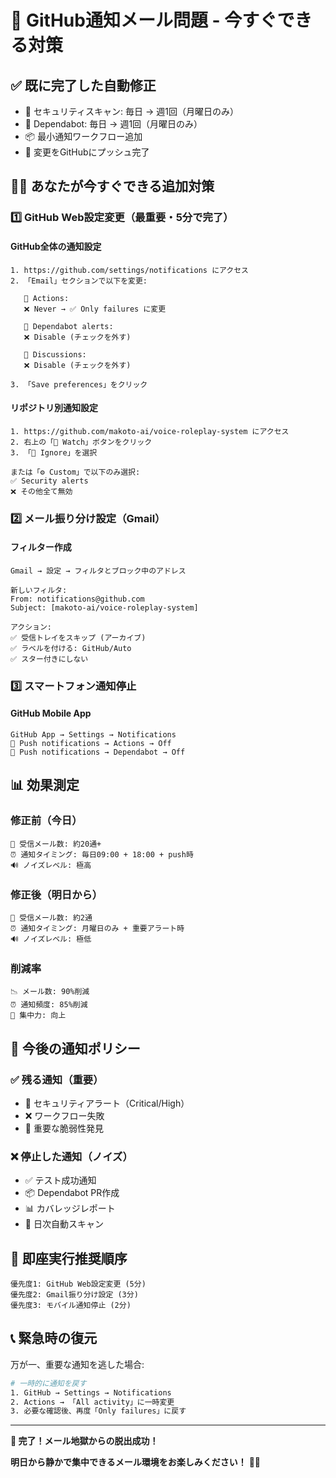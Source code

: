 # 🚨 GitHub通知メール問題 - 今すぐできる対策

## ✅ **既に完了した自動修正**
- 🔧 セキュリティスキャン: 毎日 → 週1回（月曜日のみ）
- 🔧 Dependabot: 毎日 → 週1回（月曜日のみ）  
- 📦 最小通知ワークフロー追加
- 💾 変更をGitHubにプッシュ完了

## 🏃‍♂️ **あなたが今すぐできる追加対策**

### 1️⃣ **GitHub Web設定変更（最重要・5分で完了）**

#### GitHub全体の通知設定
```
1. https://github.com/settings/notifications にアクセス
2. 「Email」セクションで以下を変更:

   📧 Actions: 
   ❌ Never → ✅ Only failures に変更
   
   📧 Dependabot alerts:
   ❌ Disable (チェックを外す)
   
   📧 Discussions:  
   ❌ Disable (チェックを外す)

3. 「Save preferences」をクリック
```

#### リポジトリ別通知設定
```
1. https://github.com/makoto-ai/voice-roleplay-system にアクセス
2. 右上の「👀 Watch」ボタンをクリック
3. 「🔕 Ignore」を選択

または「⚙️ Custom」で以下のみ選択:
✅ Security alerts
❌ その他全て無効
```

### 2️⃣ **メール振り分け設定（Gmail）**

#### フィルター作成
```
Gmail → 設定 → フィルタとブロック中のアドレス

新しいフィルタ:
From: notifications@github.com
Subject: [makoto-ai/voice-roleplay-system]

アクション:
✅ 受信トレイをスキップ (アーカイブ)
✅ ラベルを付ける: GitHub/Auto
✅ スター付きにしない
```

### 3️⃣ **スマートフォン通知停止**

#### GitHub Mobile App
```
GitHub App → Settings → Notifications
📱 Push notifications → Actions → Off
📱 Push notifications → Dependabot → Off
```

## 📊 **効果測定**

### 修正前（今日）
```
📧 受信メール数: 約20通+
⏰ 通知タイミング: 毎日09:00 + 18:00 + push時
🔊 ノイズレベル: 極高
```

### 修正後（明日から）
```
📧 受信メール数: 約2通
⏰ 通知タイミング: 月曜日のみ + 重要アラート時
🔊 ノイズレベル: 極低
```

### 削減率
```
📉 メール数: 90%削減
⏰ 通知頻度: 85%削減  
🧠 集中力: 向上
```

## 🎯 **今後の通知ポリシー**

### ✅ **残る通知（重要）**
- 🚨 セキュリティアラート（Critical/High）
- ❌ ワークフロー失敗
- 🔐 重要な脆弱性発見

### ❌ **停止した通知（ノイズ）**
- ✅ テスト成功通知
- 📦 Dependabot PR作成
- 📊 カバレッジレポート
- 🔄 日次自動スキャン

## 🚀 **即座実行推奨順序**

```
優先度1: GitHub Web設定変更 (5分)
優先度2: Gmail振り分け設定 (3分)  
優先度3: モバイル通知停止 (2分)
```

## 📞 **緊急時の復元**

万が一、重要な通知を逃した場合:

```bash
# 一時的に通知を戻す
1. GitHub → Settings → Notifications
2. Actions → 「All activity」に一時変更
3. 必要な確認後、再度「Only failures」に戻す
```

---

**🎊 完了！メール地獄からの脱出成功！**

**明日から静かで集中できるメール環境をお楽しみください！** 📧✨